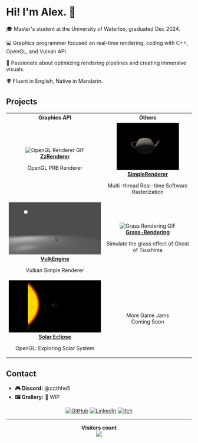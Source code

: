 # Hi! I'm Alex. 👋

🎓 Master's student at the University of Waterloo, graduated Dec 2024.

💻 Graphics programmer focused on real-time rendering, coding with C++, OpenGL, and Vulkan API.

🌟 Passionate about optimizing rendering pipelines and creating immersive visuals.

🌍 Fluent in English, Native in Mandarin.

## Projects

<table>
  <tr>
    <th><strong>Graphics API</strong></th>
    <th><strong>Others</strong></th>
  </tr>
  <tr>
    <td style="text-align: center;">
      <img src="Assets/ZzRenderer.gif" alt="OpenGL Renderer GIF" style="width:100%;"/>
      <br>
      <b><a href="https://github.com/ZzzhHe/ZzRenderer">ZzRenderer</a></b>
      <p>OpenGL PRB Renderer</p>
    </td>
    <td style="text-align: center;">
      <img src="Assets/SimpleRenderer.gif" alt="Simple Renderer" style="width:75%;"/>
      <br>
      <b><a href="https://github.com/Simple-XX/SimpleRenderer/tree/main">SimpleRenderer</a></b>
      <p>Multi-thread Real-time Software Rasterization</p>
    </td>
  </tr>
  <tr>
    <td style="text-align: center;">
      <img src="Assets/VulkEngine.gif" alt="Vulkan Renderer GIF" style="width:100%;"/>
      <br>
      <b><a href="https://github.com/ZzzhHe/VulkEngine">VulkEngine</a></b>
      <p>Vulkan Simple Renderer</p>
    </td>
    <td style="text-align: center;">
      <img src="Assets/Grass-Rendering.gif" alt="Grass Rendering GIF" style="width:100%;"/>
      <br>
      <b><a href="https://github.com/ZzzhHe/Grass-Rendering">Grass-Rendering</a></b>
      <p>Simulate the grass effect of Ghost of Tsushima</p>
    </td>
  </tr>
  <tr>
    <td style="text-align: center;">
      <img src="Assets/SolarSystem.gif" alt="Solar System GIF" style="width:100%;"/>
      <br>
      <b><a href="https://github.com/ZzzhHe/SolarSystem">Solar Eclipse</a></b><p>OpenGL: Exploring Solar System</p>
    </td>
    <td style="text-align: center;">
      More Game Jams <br>
      Coming Soon
    </td>
  </tr>
</table>



## Contact

- **🎮 Discord:** @zzzhhe5
- **🖼️ Grallery:** 🚧 WIP

<p align="center">
  <a href="https://github.com/ZzzhHe">
    <picture>
      <source media="(prefers-color-scheme: dark)" srcset="https://cdn.simpleicons.org/github/white">
      <img alt="GitHub" title="GitHub" height="48" width="48" src="https://cdn.simpleicons.org/github"></picture></a>
  <a href="https://www.linkedin.com/in/zhuohao-alex-he-5087392a7">
    <img alt="LinkedIn" title="LinkedIn" height="48" width="48" src="https://cdn.simpleicons.org/linkedin"></a>
  <a href="https://howhao.itch.io/">
    <img alt="itch" title="itch" height="48" width="48" src="https://cdn.simpleicons.org/itchdotio"></a>
</p>


---

<p align="center">
  <b>Visitors count</b><br>
  <img src="https://profile-counter.glitch.me/ZzzhHe/count.svg" />
</p>
